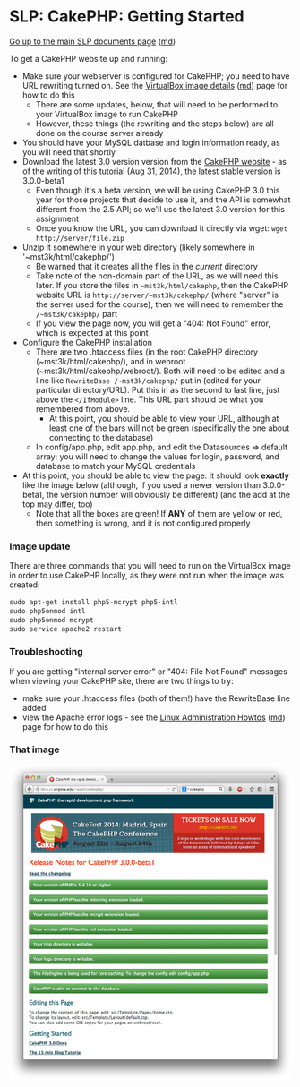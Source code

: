 SLP: CakePHP: Getting Started
=============================

[Go up to the main SLP documents page](index.html) ([md](index.md))

To get a CakePHP website up and running:

- Make sure your webserver is configured for CakePHP; you need to have URL rewriting turned on.  See the [VirtualBox image details](virtualbox-image-details.html) ([md](virtualbox-image-details.md)) page for how to do this
    - There are some updates, below, that will need to be performed to your VirtualBox image to run CakePHP
	- However, these things (the rewriting and the steps below) are all done on the course server already
- You should have your MySQL datbase and login information ready, as you will need that shortly
- Download the latest 3.0 version version from the [CakePHP website](http://cakephp.org/) - as of the writing of this tutorial (Aug 31, 2014), the latest stable version is 3.0.0-beta1
    - Even though it's a beta version, we will be using CakePHP 3.0 this year for those projects that decide to use it, and the API is somewhat different from the 2.5 API; so we'll use the latest 3.0 version for this assignment
	- Once you know the URL, you can download it directly via wget: `wget http://server/file.zip`
- Unzip it somewhere in your web directory (likely somewhere in '~mst3k/html/cakephp/')
    - Be warned that it creates all the files in the *current* directory
    - Take note of the non-domain part of the URL, as we will need this later.  If you store the files in `~mst3k/html/cakephp`, then the CakePHP website URL is `http://server/~mst3k/cakephp/` (where "server" is the server used for the course), then we will need to remember the `/~mst3k/cakephp/` part
    - If you view the page now, you will get a "404: Not Found" error, which is expected at this point
- Configure the CakePHP installation
    - There are two .htaccess files (in the root CakePHP directory (~mst3k/html/cakephp/), and in webroot (~mst3k/html/cakephp/webroot/).  Both will need to be edited and a line like `RewriteBase /~mst3k/cakephp/` put in (edited for your particular directory/URL).  Put this in as the second to last line, just above the `</IfModule>` line.  This URL part should be what you remembered from above.
        - At this point, you should be able to view your URL, although at least one of the bars will not be green (specifically the one about connecting to the database)
    - In config/app.php, edit app.php, and edit the Datasources =&gt; default array: you will need to change the values for login, password, and database to match your MySQL credentials
- At this point, you should be able to view the page.  It should look **exactly** like the image below (although, if you used a newer version than 3.0.0-beta1, the version number will obviously be different) (and the add at the top may differ, too)
  - Note that all the boxes are green!  If **ANY** of them are yellow or red, then something is wrong, and it is not configured properly

### Image update ###

There are three commands that you will need to run on the VirtualBox image in order to use CakePHP locally, as they were not run when the image was created:

```
sudo apt-get install php5-mcrypt php5-intl
sudo php5enmod intl
sudo php5enmod mcrypt
sudo service apache2 restart
```


### Troubleshooting ###

If you are getting "internal server error" or "404: File Not Found" messages when viewing your CakePHP site, there are two things to try:

- make sure your .htaccess files (both of them!) have the RewriteBase line added
- view the Apache error logs - see the [Linux Administration Howtos](linux-admin-howtos.html) ([md](linux-admin-howtos.md)) page for how to do this

### That image ###

![](images/cakephp-initial.png)
